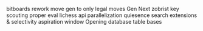 bitboards
rework move gen to only legal moves
Gen Next zobrist key
scouting
proper eval 
lichess api
parallelization
quiesence search
extensions & selectivity
aspiration window
Opening database
table bases
